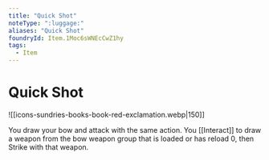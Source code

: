 ```yaml
---
title: "Quick Shot"
noteType: ":luggage:"
aliases: "Quick Shot"
foundryId: Item.1Moc6sWNEcCwZ1hy
tags:
  - Item
---
```


# Quick Shot
![[icons-sundries-books-book-red-exclamation.webp|150]]

You draw your bow and attack with the same action. You [[Interact]] to draw a weapon from the bow weapon group that is loaded or has reload 0, then Strike with that weapon.
